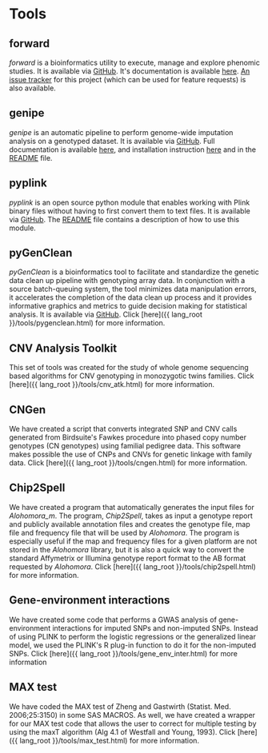
# Tools

## forward

*forward* is a bioinformatics utility to execute, manage and explore phenomic
studies. It is available via [GitHub](https://github.com/legaultmarc/forward).
It's documentation is available [here](http://legaultmarc.github.io/forward/).
[An issue tracker](https://github.com/legaultmarc/forward/issues) for this
project (which can be used for feature requests) is also available.


## genipe

*genipe* is an automatic pipeline to perform genome-wide imputation analysis on
a genotyped dataset. It is available via
[GitHub](https://github.com/pgxcentre/genipe). Full documentation is available
[here](http://pgxcentre.github.io/genipe/), and installation instruction
[here](http://pgxcentre.github.io/genipe/installation.html) and in the
[README](https://github.com/pgxcentre/genipe/blob/master/README.mkd) file.


## pyplink

*pyplink* is an open source python module that enables working with Plink
binary files without having to first convert them to text files. It is
available via [GitHub](https://github.com/lemieuxl/pyplink). The
[README](https://github.com/lemieuxl/pyplink/blob/master/README.mkd) file
contains a description of how to use this module.


## pyGenClean

*pyGenClean* is a bioinformatics tool to facilitate and standardize the genetic
data clean up pipeline with genotyping array data. In conjunction with a source
batch-queuing system, the tool minimizes data manipulation errors, it
accelerates the completion of the data clean up process and it provides
informative graphics and metrics to guide decision making for statistical
analysis. It is available via [GitHub](https://github.com/lemieuxl/pyGenClean).
Click [here]({{ lang_root }}/tools/pygenclean.html) for more information.


## CNV Analysis Toolkit

This set of tools was created for the study of whole genome sequencing based
algorithms for CNV genotyping in monozygotic twins families. Click
[here]({{ lang_root }}/tools/cnv_atk.html) for more information.


## CNGen

We have created a script that converts integrated SNP and CNV calls generated
from Birdsuite's Fawkes procedure into phased copy number genotypes (CN
genotypes) using familial pedigree data. This software makes possible the use
of CNPs and CNVs for genetic linkage with family data. Click
[here]({{ lang_root }}/tools/cngen.html) for more information.


## Chip2Spell

We have created a program that automatically generates the input files for
*Alohomora_m*. The program, *Chip2Spell*, takes as input a genotype report and
publicly available annotation files and creates the genotype file, map file and
frequency file that will be used by *Alohomora*. The program is especially
useful if the map and frequency files for a given platform are not stored in
the *Alohomora* library, but it is also a quick way to convert the standard
Affymetrix or Illumina genotype report format to the AB format requested by
*Alohomora*. Click [here]({{ lang_root }}/tools/chip2spell.html) for more
information.


## Gene-environment interactions

We have created some code that performs a GWAS analysis of gene-environment
interactions for imputed SNPs and non-imputed SNPs. Instead of using PLINK to
perform the logistic regressions or the generalized linear model, we used the
PLINK's R plug-in function to do it for the non-imputed SNPs. Click [here]({{
lang_root }}/tools/gene_env_inter.html) for more information


## MAX test

We have coded the MAX test of Zheng and Gastwirth (Statist. Med. 2006;25:3150)
in some SAS MACROS. As well, we have created a wrapper for our MAX test code
that allows the user to correct for multiple testing by using the maxT
algorithm (Alg 4.1 of Westfall and Young, 1993). Click
[here]({{ lang_root }}/tools/max_test.html) for more information.
